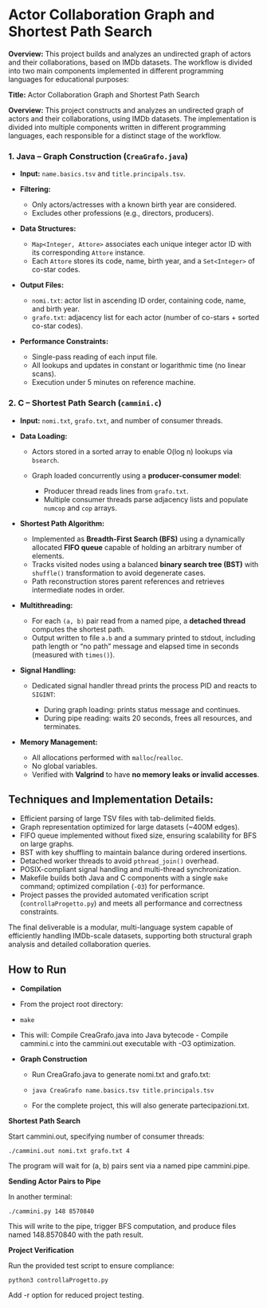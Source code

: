 # Actor Collaboration Graph and Shortest Path Search

**Overview:**
This project builds and analyzes an undirected graph of actors and their collaborations, based on IMDb datasets. The workflow is divided into two main components implemented in different programming languages for educational purposes:

**Title:**
Actor Collaboration Graph and Shortest Path Search

**Overview:**
This project constructs and analyzes an undirected graph of actors and their collaborations, using IMDb datasets. The implementation is divided into multiple components written in different programming languages, each responsible for a distinct stage of the workflow.


### **1. Java – Graph Construction (`CreaGrafo.java`)**

* **Input:** `name.basics.tsv` and `title.principals.tsv`.
* **Filtering:**

  * Only actors/actresses with a known birth year are considered.
  * Excludes other professions (e.g., directors, producers).
* **Data Structures:**

  * `Map<Integer, Attore>` associates each unique integer actor ID with its corresponding `Attore` instance.
  * Each `Attore` stores its code, name, birth year, and a `Set<Integer>` of co-star codes.
* **Output Files:**

  * `nomi.txt`: actor list in ascending ID order, containing code, name, and birth year.
  * `grafo.txt`: adjacency list for each actor (number of co-stars + sorted co-star codes).
* **Performance Constraints:**

  * Single-pass reading of each input file.
  * All lookups and updates in constant or logarithmic time (no linear scans).
  * Execution under 5 minutes on reference machine.


### **2. C – Shortest Path Search (`cammini.c`)**

* **Input:** `nomi.txt`, `grafo.txt`, and number of consumer threads.
* **Data Loading:**

  * Actors stored in a sorted array to enable O(log n) lookups via `bsearch`.
  * Graph loaded concurrently using a **producer-consumer model**:

    * Producer thread reads lines from `grafo.txt`.
    * Multiple consumer threads parse adjacency lists and populate `numcop` and `cop` arrays.
* **Shortest Path Algorithm:**

  * Implemented as **Breadth-First Search (BFS)** using a dynamically allocated **FIFO queue** capable of holding an arbitrary number of elements.
  * Tracks visited nodes using a balanced **binary search tree (BST)** with `shuffle()` transformation to avoid degenerate cases.
  * Path reconstruction stores parent references and retrieves intermediate nodes in order.
* **Multithreading:**

  * For each `(a, b)` pair read from a named pipe, a **detached thread** computes the shortest path.
  * Output written to file `a.b` and a summary printed to stdout, including path length or “no path” message and elapsed time in seconds (measured with `times()`).
* **Signal Handling:**

  * Dedicated signal handler thread prints the process PID and reacts to `SIGINT`:

    * During graph loading: prints status message and continues.
    * During pipe reading: waits 20 seconds, frees all resources, and terminates.
* **Memory Management:**

  * All allocations performed with `malloc`/`realloc`.
  * No global variables.
  * Verified with **Valgrind** to have **no memory leaks or invalid accesses**.
  

## **Techniques and Implementation Details:**

* Efficient parsing of large TSV files with tab-delimited fields.
* Graph representation optimized for large datasets (\~400M edges).
* FIFO queue implemented without fixed size, ensuring scalability for BFS on large graphs.
* BST with key shuffling to maintain balance during ordered insertions.
* Detached worker threads to avoid `pthread_join()` overhead.
* POSIX-compliant signal handling and multi-thread synchronization.
* Makefile builds both Java and C components with a single `make` command; optimized compilation (`-O3`) for performance.
* Project passes the provided automated verification script (`controllaProgetto.py`) and meets all performance and correctness constraints.

The final deliverable is a modular, multi-language system capable of efficiently handling IMDb-scale datasets, supporting both structural graph analysis and detailed collaboration queries.


## **How to Run**
 * **Compilation**

  * From the project root directory:

  * ```make```


  * This will: Compile CreaGrafo.java into Java bytecode - Compile cammini.c into the cammini.out executable with -O3 optimization.

* **Graph Construction**

  * Run CreaGrafo.java to generate nomi.txt and grafo.txt:

  * ```java CreaGrafo name.basics.tsv title.principals.tsv```


  * For the complete project, this will also generate partecipazioni.txt.

**Shortest Path Search**

  Start cammini.out, specifying number of consumer threads:

  ```./cammini.out nomi.txt grafo.txt 4```


  The program will wait for (a, b) pairs sent via a named pipe cammini.pipe.

**Sending Actor Pairs to Pipe**

  In another terminal:

  ```./cammini.py 148 8570840```


  This will write to the pipe, trigger BFS computation, and produce files named 148.8570840 with the path result.


**Project Verification**

  Run the provided test script to ensure compliance:

  ```python3 controllaProgetto.py```


  Add -r option for reduced project testing.
